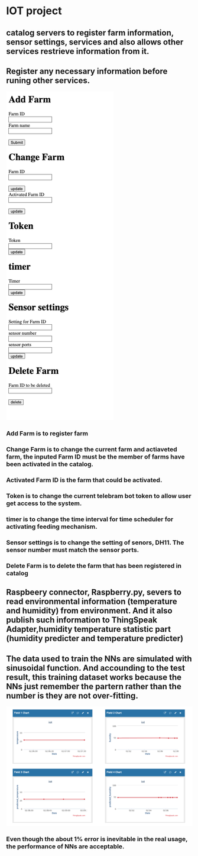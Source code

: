 # IOT project

## catalog servers to register farm information, sensor settings, services and also allows other services restrieve information from it.
## Register any necessary information before runing other services.
![img](./catalog.png)
### Add Farm is to register farm 
### Change Farm is to change the current farm and actiaveted farm, the inputed Farm ID must be the member of farms have been activated in the catalog.
### Activated Farm ID is the farm that could be activated.
### Token is to change the current telebram bot token to allow user get access to the system. 
### timer is to change the time interval for time scheduler for activating feeding mechanism.
### Sensor settings is to change the setting of senors, DH11. The sensor number must match the sensor ports.
### Delete Farm is to delete the farm that has been registered in catalog
## Raspbeery connector, Raspberry.py, severs to read environmental information (temperature and humidity) from environment. And it also publish such information to ThingSpeak Adapter,humidity temperature statistic part (humidity predicter and temperature predicter)

## The data used to train the NNs are simulated with sinusoidal function. And accounding to the test result, this training dataset works because the NNs just remember the partern rather than the number is they are not over-fitting. 

![img](./results.png)
### Even though the about 1% error is inevitable in the real usage, the performance of NNs are acceptable.